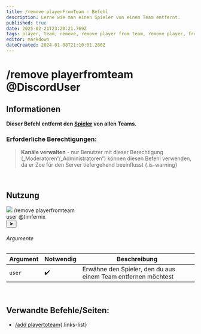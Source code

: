 ```yaml
---
title: /remove playerFromTeam - Befehl
description: Lerne wie man einen Spieler von einem Team entfernt.
published: true
date: 2025-02-21T23:20:21.769Z
tags: player, team, remove, remove player from team, remove player, from
editor: markdown
dateCreated: 2024-01-08T21:10:01.280Z
---
```


# /remove playerfromteam @DiscordUser
## Informationen
**Dieser Befehl entfernt den [Spieler](/de/terms/player) von allen Teams.**
<br>

### Erforderliche Berechtigungen: 
>**Kanäle verwalten** - nur Benutzer mit dieser Berechtigung („Moderatoren“/„Administratoren“) können diesen Befehl verwenden, da er Zoe für den Server tiefergehend beeinflusst {.is-warning}

<br>

## Nutzung
<div class="discord-preview">
    <div class="dcp-chatbar">
        <img src="/zoe_logo.png" class="dcp-avatar">
        <span class="dcp-command">/remove playerfromteam</span>
        <div class="dcp-args">
            <div class="dcp-arg">
                <span class="dcp-arg-label">user</span>
                <span class="dcp-arg-value">
              	<span class="dcp-mention">@timfernix</span>
              </span>
            </div>
        </div>
        <button class="dcp-send-btn">&#10148;</button> 
    </div>
</div>

###### Argumente
| Argument | Notwendig | Beschreibung |
|----------|----------|-------------|
| `user` | :heavy_check_mark: | Erwähne den Spieler, den du aus einem Team entfernen möchtest |
<br>

## Verwandte Befehle/Seiten:
-  [/add playertoteam](/de/commands/team/addplayer){.links-list}